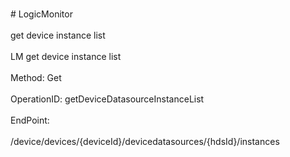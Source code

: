 <br>#     LogicMonitor</br>
<br>get device instance list</br>
<br>LM get device instance list</br>
<br>Method: Get</br>
<br>OperationID: getDeviceDatasourceInstanceList</br>
<br>EndPoint:</br>
<br>/device/devices/{deviceId}/devicedatasources/{hdsId}/instances</br>
